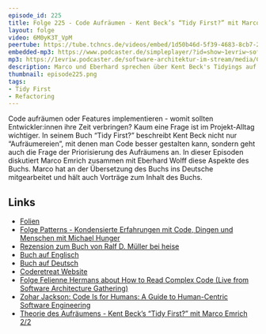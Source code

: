 ```yaml
---
episode_id: 225
title: Folge 225 - Code Aufräumen - Kent Beck’s “Tidy First?” mit Marco Emrich 1/2
layout: folge
video: 6M0yK3T_VpM
peertube: https://tube.tchncs.de/videos/embed/1d50b46d-5f39-4683-8cb7-26b55f890ba4
embedded-mp3: https://www.podcaster.de/simpleplayer/?id=show~1evriw~software-architektur-im-stream~pod-055d9780bd58bd8f2de62375b4&v=1722001888
mp3: https://1evriw.podcaster.de/software-architektur-im-stream/media/Code_Aufraeumen_-_Kent_Becks_Tidy_First_mit_Marco_Emrich_1.mp3
description: Marco und Eberhard sprechen über Kent Beck's Tidyings auf Code-Ebene - leichtgewichtige Refactorings
thumbnail: episode225.png
tags:
- Tidy First
- Refactoring
---
```


Code aufräumen oder Features implementieren - womit sollten
Entwickler:innen ihre Zeit verbringen? Kaum eine Frage ist im
Projekt-Alltag wichtiger. In seinem Buch “Tidy First?” beschreibt Kent
Beck nicht nur “Aufräumereien”, mit denen man Code besser gestalten
kann, sondern geht auch die Frage der Priorisierung des Aufräumens
an. In dieser Episoden diskutiert Marco Emrich zusammen mit Eberhard
Wolff diese Aspekte des Buchs. Marco hat an der Übersetzung des Buchs
ins Deutsche mitgearbeitet und hält auch Vorträge zum Inhalt des
Buchs.

## Links

* [Folien](/sketchnotes/episode225-slides.pdf)
* [Folge Patterns - Kondensierte Erfahrungen mit Code, Dingen und Menschen
  mit Michael Hunger](/2020/12/18/folge033.html)
* [Rezension zum Buch von Ralf D. Müller bei
  heise](https://www.heise.de/hintergrund/Buchbesprechung-Tidy-First-9763338.html)
* [Buch auf Englisch](https://amzn.to/4digzAh)
* [Buch auf Deutsch](https://amzn.to/3WicaGJ)
* [Coderetreat Website](https://www.coderetreat.org/)
* [Folge Felienne Hermans about How to Read Complex Code (Live from Software Architecture Gathering)](https://software-architektur.tv/2021/10/13/epsiode81.html)
* [Zohar Jackson: Code Is for Humans: A Guide to Human-Centric
  Software Engineering](https://amzn.to/3LFBeCB)
* [Theorie des Aufräumens - Kent Beck’s “Tidy First?” mit Marco Emrich 2/2](/2024/08/02/episode226.html)
